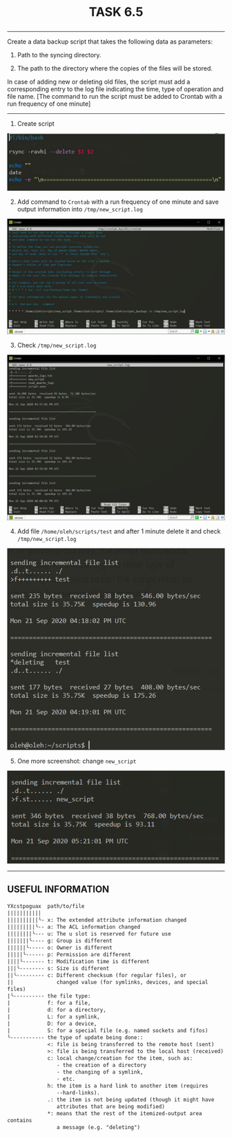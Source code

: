 # <p align="center"> __TASK 6.5__ </p>

---

Create a data backup script that takes the following data as parameters:

1. Path to the syncing directory.

2. The path to the directory where the copies of the files will be stored.

In case of adding new or deleting old files, the script must add a corresponding entry to the log file indicating the time, type of operation and file name. [The command to run the script must be added to Crontab with a run frequency of one minute]

---

1. Create script

![1](screenshots/1.png)


2. Add command to `Crontab` with a run frequency of one minute and save output information into `/tmp/new_script.log`

![1](screenshots/2.png)


3. Check `/tmp/new_script.log`

![1](screenshots/3.png)


4. Add file `/home/oleh/scripts/test` and after 1 minute delete it and check `/tmp/new_script.log`

![1](screenshots/4.png)

5. One more screenshot: change `new_script`

![1](screenshots/5.png)

---

## USEFUL INFORMATION

```
YXcstpoguax  path/to/file
|||||||||||
||||||||||╰- x: The extended attribute information changed
|||||||||╰-- a: The ACL information changed
||||||||╰--- u: The u slot is reserved for future use
|||||||╰---- g: Group is different
||||||╰----- o: Owner is different
|||||╰------ p: Permission are different
||||╰------- t: Modification time is different
|||╰-------- s: Size is different
||╰--------- c: Different checksum (for regular files), or
||              changed value (for symlinks, devices, and special files)
|╰---------- the file type:
|            f: for a file,
|            d: for a directory,
|            L: for a symlink,
|            D: for a device,
|            S: for a special file (e.g. named sockets and fifos)
╰----------- the type of update being done::
             <: file is being transferred to the remote host (sent)
             >: file is being transferred to the local host (received)
             c: local change/creation for the item, such as:
                - the creation of a directory
                - the changing of a symlink,
                - etc.
             h: the item is a hard link to another item (requires
                --hard-links).
             .: the item is not being updated (though it might have
                attributes that are being modified)
             *: means that the rest of the itemized-output area contains
                a message (e.g. "deleting")
```
